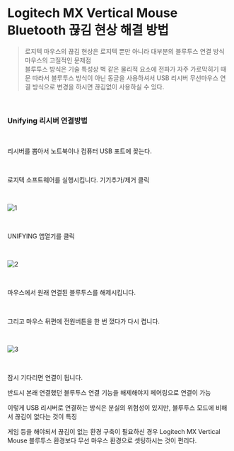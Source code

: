 # Logitech MX Vertical Mouse Bluetooth 끊김 현상 해결 방법   
>로지텍 마우스의 끊김 현상은 로지텍 뿐만 아니라 대부분의 블루투스 연결 방식 마우스의 고질적인 문제점   
>블루투스 방식은 기술 특성상 벽 같은 물리적 요소에 전파가 자주 가로막히기 때문
>따라서 블루투스 방식이 아닌 동글을 사용하셔서 USB 리시버 무선마우스 연결 방식으로 변경을 하시면 끊김없이 사용하실 수 있다.  

<br>

### Unifying 리시버 연결방법

<br>

리시버를 뽑아서 노트북이나 컴퓨터 USB 포트에 꽂는다.

<br>

로지텍 소프트웨어를 실행시킵니다. 기기추가/제거 클릭 

<br>

![1](https://user-images.githubusercontent.com/84886987/150668129-c8843528-97ca-413f-82c6-059179dcbec2.png)

<br>

UNIFYING 앱열기를 클릭

<br>

![2](https://user-images.githubusercontent.com/84886987/150668145-4864dd1a-45c7-4ac4-9473-8a9ef2c75454.png)

<br>

마우스에서 원래 연결된 블루투스를 해제시킵니다.

<br>

그리고 마우스 뒤편에 전원버튼을 한 번 껐다가 다시 켭니다.

<br>

![3](https://user-images.githubusercontent.com/84886987/150668155-0deb1618-6006-4b1f-bdcd-291ff6e44db1.png)

<br>

잠시 기다리면 연결이 됩니다.

반드시 본래 연결했던 블루투스 연결 기능을 해제해야지 페어링으로 연결이 가능

이렇게 USB 리시버로 연결하는 방식은 분실의 위험성이 있지만, 블루투스 모드에 비해서 끊김이 없다는 것이 특징

게임 등을 해야되서 끊김이 없는 환경 구축이 필요하신 경우 Logitech MX Vertical Mouse 블루투스 환경보다 무선 마우스 환경으로 셋팅하시는 것이 편리다.
